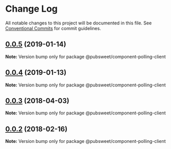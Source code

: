 # Change Log

All notable changes to this project will be documented in this file.
See [Conventional Commits](https://conventionalcommits.org) for commit guidelines.

## [0.0.5](https://gitlab.coko.foundation/pubsweet/pubsweet/compare/@pubsweet/component-polling-client@0.0.4...@pubsweet/component-polling-client@0.0.5) (2019-01-14)

**Note:** Version bump only for package @pubsweet/component-polling-client





## [0.0.4](https://gitlab.coko.foundation/pubsweet/pubsweet/compare/@pubsweet/component-polling-client@0.0.3...@pubsweet/component-polling-client@0.0.4) (2019-01-13)

**Note:** Version bump only for package @pubsweet/component-polling-client





<a name="0.0.3"></a>
## [0.0.3](https://gitlab.coko.foundation/pubsweet/pubsweet/compare/@pubsweet/component-polling-client@0.0.2...@pubsweet/component-polling-client@0.0.3) (2018-04-03)




**Note:** Version bump only for package @pubsweet/component-polling-client

<a name="0.0.2"></a>

## [0.0.2](https://gitlab.coko.foundation/pubsweet/pubsweet/compare/@pubsweet/component-polling-client@0.0.1...@pubsweet/component-polling-client@0.0.2) (2018-02-16)

**Note:** Version bump only for package @pubsweet/component-polling-client
